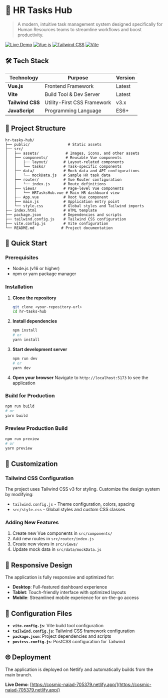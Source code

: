 # 🏢 HR Tasks Hub

> A modern, intuitive task management system designed specifically for Human Resources teams to streamline workflows and boost productivity.

[![Live Demo](https://img.shields.io/badge/Live%20Demo-Visit%20Site-blue?style=for-the-badge&logo=netlify)](https://cosmic-naiad-705379.netlify.app/)
[![Vue.js](https://img.shields.io/badge/Vue.js-4FC08D?style=for-the-badge&logo=vue.js&logoColor=white)](https://vuejs.org/)
[![Tailwind CSS](https://img.shields.io/badge/Tailwind_CSS-38B2AC?style=for-the-badge&logo=tailwind-css&logoColor=white)](https://tailwindcss.com/)
[![Vite](https://img.shields.io/badge/Vite-646CFF?style=for-the-badge&logo=vite&logoColor=white)](https://vitejs.dev/)

## 🛠️ Tech Stack

| Technology | Purpose | Version |
|------------|---------|---------|
| **Vue.js** | Frontend Framework | Latest |
| **Vite** | Build Tool & Dev Server | Latest |
| **Tailwind CSS** | Utility-First CSS Framework | v3.x |
| **JavaScript** | Programming Language | ES6+ |

## 📁 Project Structure

```
hr-tasks-hub/
├── public/                 # Static assets
├── src/
│   ├── assets/            # Images, icons, and other assets
│   ├── components/        # Reusable Vue components
│   │   ├── layout/       # Layout-related components
│   │   └── tasks/        # Task-specific components
│   ├── data/             # Mock data and API configurations
│   │   └── mockData.js   # Sample HR task data
│   ├── router/           # Vue Router configuration
│   │   └── index.js      # Route definitions
│   ├── views/            # Page-level Vue components
│   │   └── HRTasksHub.vue # Main HR dashboard view
│   ├── App.vue           # Root Vue component
│   ├── main.js           # Application entry point
│   └── style.css         # Global styles and Tailwind imports
├── index.html            # HTML template
├── package.json          # Dependencies and scripts
├── tailwind.config.js    # Tailwind CSS configuration
├── vite.config.js        # Vite configuration
└── README.md            # Project documentation
```

## 🚀 Quick Start

### Prerequisites
- Node.js (v16 or higher)
- npm or yarn package manager

### Installation

1. **Clone the repository**
   ```bash
   git clone <your-repository-url>
   cd hr-tasks-hub
   ```

2. **Install dependencies**
   ```bash
   npm install
   # or
   yarn install
   ```

3. **Start development server**
   ```bash
   npm run dev
   # or
   yarn dev
   ```

4. **Open your browser**
   Navigate to `http://localhost:5173` to see the application

### Build for Production

```bash
npm run build
# or
yarn build
```

### Preview Production Build

```bash
npm run preview
# or
yarn preview
```

## 🎨 Customization

### Tailwind CSS Configuration
The project uses Tailwind CSS v3 for styling. Customize the design system by modifying:
- `tailwind.config.js` - Theme configuration, colors, spacing
- `src/style.css` - Global styles and custom CSS classes

### Adding New Features
1. Create new Vue components in `src/components/`
2. Add new routes in `src/router/index.js`
3. Create new views in `src/views/`
4. Update mock data in `src/data/mockData.js`

## 📱 Responsive Design

The application is fully responsive and optimized for:
- **Desktop**: Full-featured dashboard experience
- **Tablet**: Touch-friendly interface with optimized layouts
- **Mobile**: Streamlined mobile experience for on-the-go access

## 🔧 Configuration Files

- **`vite.config.js`**: Vite build tool configuration
- **`tailwind.config.js`**: Tailwind CSS framework configuration
- **`package.json`**: Project dependencies and scripts
- **`postcss.config.js`**: PostCSS configuration for Tailwind

## 🌐 Deployment

The application is deployed on Netlify and automatically builds from the main branch.

**Live Demo**: [https://cosmic-naiad-705379.netlify.app/](https://cosmic-naiad-705379.netlify.app/)
